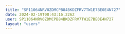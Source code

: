 ```yaml
---
title: "SP11064NRV0ZDMCPB84BKDZFRV7TW1E7BE0E4N727"
date: 2024-02-19T08:43:16.226Z
user: SP11064NRV0ZDMCPB84BKDZFRV7TW1E7BE0E4N727
layout: "users"
---
```

    